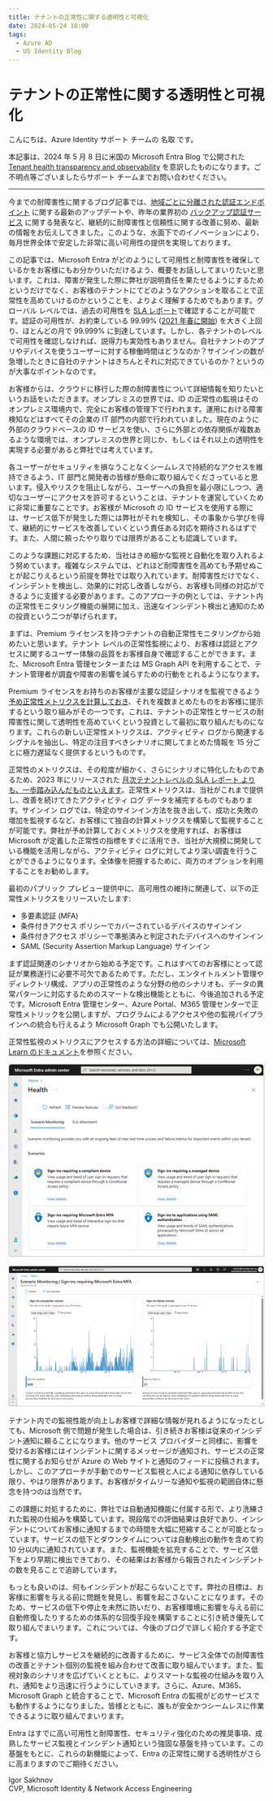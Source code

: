 ```yaml
---
title: テナントの正常性に関する透明性と可視化
date: 2024-05-24 10:00
tags:
  - Azure AD
  - US Identity Blog
---
```


# テナントの正常性に関する透明性と可視化

こんにちは、Azure Identity サポート チームの 名取 です。

本記事は、2024 年 5 月 8 日に米国の Microsoft Entra Blog で公開された [Tenant health transparency and observability](https://techcommunity.microsoft.com/t5/microsoft-entra-blog/tenant-health-transparency-and-observability/ba-p/4127612) を意訳したものになります。ご不明点等ございましたらサポート チームまでお問い合わせください。

----

今までの耐障害性に関するブログ記事では、[地域ごとに分離された認証エンドポイント](https://jpazureid.github.io/blog/azure-active-directory/microsoft-entra-resilience-update-workload-identity-authentication/) に関する最新のアップデートや、昨年の業界初の [バックアップ認証サービス](https://jpazureid.github.io/blog/azure-active-directory/advances-in-azure-ad-resilience/) に関する発表など、継続的に耐障害性と信頼性に関する改善に努め、最新の情報をお伝えしてきました。このような、水面下でのイノベーションにより、毎月世界全体で安定した非常に高い可用性の提供を実現しております。

この記事では、Microsoft Entra がどのようにして可用性と耐障害性を確保しているかをお客様にもお分かりいただけるよう、概要をお話ししてまいりたいと思います。これは、障害が発生した際に弊社が説明責任を果たせるようにするためというだけでなく、お客様のテナントにてどのようなアクションを取ることで正常性を高めていけるのかということを、よりよく理解するためでもあります。グローバル レベルでは、過去の可用性を [SLA レポート](https://learn.microsoft.com/ja-jp/entra/identity/monitoring-health/reference-sla-performance)で確認することが可能です。認証の可用性が、お約束している 99.99% ([2021 年春に開始](https://techcommunity.microsoft.com/t5/microsoft-entra-blog/99-99-uptime-for-azure-active-directory/ba-p/1999628)) を大きく上回り、ほとんどの月で 99.999% に到達しています。しかし、各テナントのレベルで可用性を確認しなければ、説得力も実効性もありません。自社テナントのアプリやデバイスを使うユーザーに対する稼働時間はどうなのか？サインインの数が急増したときに自社のテナントはきちんとそれに対応できているのか？というのが大事なポイントなのです。

お客様からは、クラウドに移行した際の耐障害性について詳細情報を知りたいというお話をいただきます。オンプレミスの世界では、ID の正常性の監視はそのオンプレミス環境内で、完全にお客様の管理下で行われます。運用における障害検知などはすべてその企業の IT 部門の内部で行われていました。現在のように外部のクラウドベースの ID サービスを使い、さらに外部との依存関係が複数あるような環境では、オンプレミスの世界と同じか、もしくはそれ以上の透明性を実現する必要があると弊社では考えています。

各ユーザーがセキュリティを損なうことなくシームレスで持続的なアクセスを維持できるよう、IT 部門と開発者の皆様が懸命に取り組んでくださっていると思います。侵入やリスクを阻止しながら、ユーザーへの負担を最小限にしつつ、適切なユーザーにアクセスを許可するということは、テナントを運営していくために非常に重要なことです。お客様が Microsoft の ID サービスを使用する際には、サービス低下が発生した際には弊社がそれを検知し、その事象から学びを得て、継続的にサービスを改善していくという責任ある対応を期待されるはずです。また、人間に頼ったやり取りでは限界があることも認識しています。

このような課題に対応するため、当社はきめ細かな監視と自動化を取り入れるよう努めています。複雑なシステムでは、どれほど耐障害性を高めても予期せぬことが起こりえるという前提を弊社では取り入れています。耐障害性だけでなく、インシデントを検出し、効果的に対応し改善しながら、お客様も同様の対応ができるように支援する必要があります。このアプローチの例としては、テナント内の正常性モニタリング機能の展開に加え、迅速なインシデント検出と通知のための投資という二つが挙げられます。

まずは、Premium ライセンスを持つテナントの自動正常性モニタリングから始めたいと思います。テナント レベルの正常性監視により、お客様は認証とアクセスに関するユーザー体験の品質をお客様自身で確認することができます。また、Microsoft Entra 管理センターまたは MS Graph API を利用することで、テナント管理者が調査や障害の影響を減らすための行動をとれるようになります。

Premium ライセンスをお持ちのお客様が主要な認証シナリオを監視できるよう [予め正常性メトリクスを計算しておき](https://learn.microsoft.com/ja-jp/entra/identity/monitoring-health/concept-microsoft-entra-health)、それを複数まとめたものをお客様に提示するという取り組みがその一つです。これは、テナントの正常性とサービスの耐障害性に関して透明性を高めていくという投資として最初に取り組んだものになります。これらの新しい正常性メトリクスは、アクティビティ ログから関連するシグナルを抽出し、特定の注目すべきシナリオに関してまとめた情報を 15 分ごとに極力遅延なく提供するというものです。 

正常性のメトリクスは、その粒度が細かく、さらにシナリオに特化したものであるため、2023 年にリリースされた [月次テナントレベルの SLA レポート よりも、一歩踏み込んだものといえます](https://techcommunity.microsoft.com/t5/microsoft-entra-blog/increasing-transparency-into-azure-active-directory-s-resilience/ba-p/2147047)。正常性メトリクスは、当社がこれまで提供し、改善を続けてきたアクティビティ ログ データを補完するものでもあります。サインイン ログでは、特定のサインイン方法を抜き出して、成功と失敗の増加を監視するなど、お客様にて独自の計算メトリクスを構築して監視することが可能です。弊社が予め計算しておくメトリクスを使用すれば、お客様は Microsoft が定義した正常性の指標をすぐに活用でき、当社が大規模に開発している機能を活用しながら、アクティビティ ログに対してより深い調査を行うことができるようになります。全体像を把握するために、両方のオプションを利用することをお勧めします。

最初のパブリック プレビュー提供中に、高可用性の維持に関連して、以下の正常性メトリクスをリリースいたします:

- 多要素認証 (MFA)
- 条件付きアクセス ポリシーでカバーされているデバイスのサインイン  
- 条件付きアクセス ポリシーで準拠済みと判定されたデバイスへのサインイン  
- SAML (Security Assertion Markup Language) サインイン   
  
まず認証関連のシナリオから始める予定です。これはすべてのお客様にとって認証が業務遂行に必要不可欠であるためです。ただし、エンタイトルメント管理やディレクトリ構成、アプリの正常性のような分野の他のシナリオも、データの異常パターンに対応するためのスマートな検出機能とともに、今後追加される予定です。Microsoft Entra 管理センター、Azure Portal、M365 管理センターで正常性メトリックを公開しますが、プログラムによるアクセスや他の監視パイプラインへの統合も行えるよう Microsoft Graph でも公開いたします。

正常性監視のメトリクスにアクセスする方法の詳細については、[Microsoft Learn のドキュメント](https://learn.microsoft.com/ja-jp/entra/identity/monitoring-health/concept-microsoft-entra-health)を参照ください。

![図はシナリオごとの監視のトップ ページと MFA でのサインイン シナリオの詳細を示しています](./tenant-health-transparency-and-observability/1.png)

![](./tenant-health-transparency-and-observability/2.png)

テナント内での監視性能が向上しお客様で詳細な情報が見れるようになったとしても、Microsoft 側で問題が発生した場合は、引き続きお客様は従来のインシデント通知に頼ることになります。他のサービス プロバイダーと同様に、影響を受けるお客様にはインシデントに関するメッセージが通知され、サービスの正常性に関するお知らせが Azure の Web サイトと通知のフィードに投稿されます。しかし、このアプローチが手動でのサービス監視と人による通知に依存している限り、やはり限界があります。お客様がタイムリーな通知や監視の範囲自体に懸念を持つのは当然です。

この課題に対処するために、弊社では自動通知機能に付属する形で、より洗練された監視の仕組みを構築しています。現段階での評価結果は良好であり、インシデントについてお客様に通知するまでの時間を大幅に短縮することが可能となっています。サービスの低下とダウンタイムについては自動検出の動作を含めて約 10 分以内に通知されています。また、監視機能を拡充することで、サービス低下をより早期に検出できており、その結果はお客様から報告されたインシデントの数を見ることで追跡しています。

もっとも良いのは、何もインシデントが起こらないことです。弊社の目標は、お客様に影響を与える前に問題を発見し、影響を起こさないことになります。そのため、サービスの低下や停止を未然に防いだり、お客様環境に影響を与える前に自動修復したりするための体系的な回復手段を構築することに引き続き優先して取り組んでまいります。これについては、今後のブログで詳しく紹介する予定です。  

お客様と協力しサービスを継続的に改善するために、サービス全体での耐障害性の改善とテナント個別の監視を組み合わせて改善に取り組んでいます。また、監視対象のシナリオを広げていくとともに、よりスマートな監視の仕組みを取り入れ、通知をより迅速に行うようにしていきます。さらに、Azure、M365、Microsoft Graph と統合することで、Microsoft Entra の監視がどのサービスでも動作するようになりました。皆様とともに、誰もが安全かつシームレスに作業できるように取り組んでまいります。

Entra はすでに高い可用性と耐障害性、セキュリティ強化のための推奨事項、成熟したサービス監視とインシデント通知という強固な基盤を持っています。この基盤をもとに、これらの新機能によって、Entra の正常性に関する透明性がさらに高まりますのでご期待ください。

Igor Sakhnov  
CVP, Microsoft Identity & Network Access Engineering

